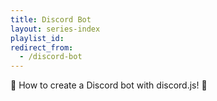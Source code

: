 ```yaml
---
title: Discord Bot
layout: series-index
playlist_id:
redirect_from:
  - /discord-bot
---
```


🤖 How to create a Discord bot with discord.js! 🤖 
